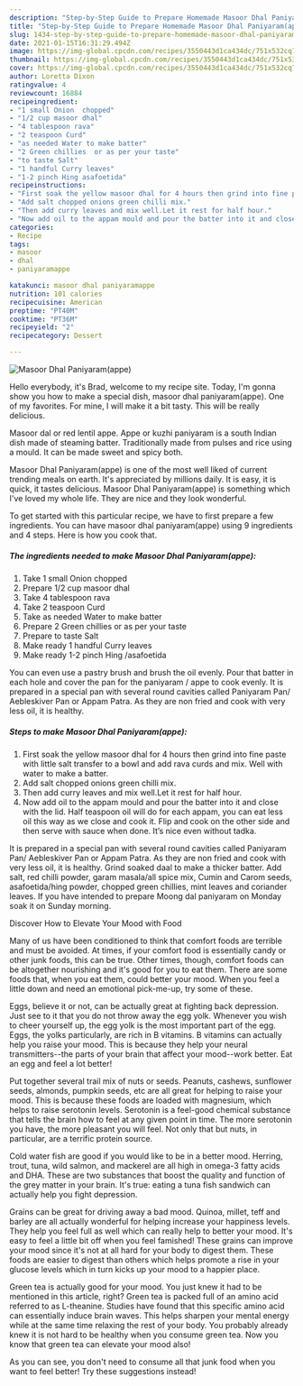 ```yaml
---
description: "Step-by-Step Guide to Prepare Homemade Masoor Dhal Paniyaram(appe)"
title: "Step-by-Step Guide to Prepare Homemade Masoor Dhal Paniyaram(appe)"
slug: 1434-step-by-step-guide-to-prepare-homemade-masoor-dhal-paniyaramappe
date: 2021-01-15T16:31:29.494Z
image: https://img-global.cpcdn.com/recipes/3550443d1ca434dc/751x532cq70/masoor-dhal-paniyaramappe-recipe-main-photo.jpg
thumbnail: https://img-global.cpcdn.com/recipes/3550443d1ca434dc/751x532cq70/masoor-dhal-paniyaramappe-recipe-main-photo.jpg
cover: https://img-global.cpcdn.com/recipes/3550443d1ca434dc/751x532cq70/masoor-dhal-paniyaramappe-recipe-main-photo.jpg
author: Loretta Dixon
ratingvalue: 4
reviewcount: 16884
recipeingredient:
- "1 small Onion  chopped"
- "1/2 cup masoor dhal"
- "4 tablespoon rava"
- "2 teaspoon Curd"
- "as needed Water to make batter"
- "2 Green chillies  or as per your taste"
- "to taste Salt"
- "1 handful Curry leaves"
- "1-2 pinch Hing asafoetida"
recipeinstructions:
- "First soak the yellow masoor dhal for 4 hours then grind into fine paste with little salt transfer to a bowl and add rava curds and mix. Well with water to make a batter."
- "Add salt chopped onions green chilli mix."
- "Then add curry leaves and mix well.Let it rest for half hour."
- "Now add oil to the appam mould and pour the batter into it and close with the lid. Half teaspoon oil will do for each appam, you can eat less oil this way as we close and cook it. Flip and cook on the other side and then serve with sauce when done. It’s nice even without tadka."
categories:
- Recipe
tags:
- masoor
- dhal
- paniyaramappe

katakunci: masoor dhal paniyaramappe 
nutrition: 101 calories
recipecuisine: American
preptime: "PT40M"
cooktime: "PT36M"
recipeyield: "2"
recipecategory: Dessert

---
```



![Masoor Dhal Paniyaram(appe)](https://img-global.cpcdn.com/recipes/3550443d1ca434dc/751x532cq70/masoor-dhal-paniyaramappe-recipe-main-photo.jpg)

Hello everybody, it's Brad, welcome to my recipe site. Today, I'm gonna show you how to make a special dish, masoor dhal paniyaram(appe). One of my favorites. For mine, I will make it a bit tasty. This will be really delicious.

Masoor dal or red lentil appe. Appe or kuzhi paniyaram is a south Indian dish made of steaming batter. Traditionally made from pulses and rice using a mould. It can be made sweet and spicy both.

Masoor Dhal Paniyaram(appe) is one of the most well liked of current trending meals on earth. It's appreciated by millions daily. It is easy, it is quick, it tastes delicious. Masoor Dhal Paniyaram(appe) is something which I've loved my whole life. They are nice and they look wonderful.


To get started with this particular recipe, we have to first prepare a few ingredients. You can have masoor dhal paniyaram(appe) using 9 ingredients and 4 steps. Here is how you cook that.

<!--inarticleads1-->

##### The ingredients needed to make Masoor Dhal Paniyaram(appe):

1. Take 1 small Onion  chopped
1. Prepare 1/2 cup masoor dhal
1. Take 4 tablespoon rava
1. Take 2 teaspoon Curd
1. Take as needed Water to make batter
1. Prepare 2 Green chillies  or as per your taste
1. Prepare to taste Salt
1. Make ready 1 handful Curry leaves
1. Make ready 1-2 pinch Hing /asafoetida


You can even use a pastry brush and brush the oil evenly. Pour that batter in each hole and cover the pan for the paniyaram / appe to cook evenly. It is prepared in a special pan with several round cavities called Paniyaram Pan/ Aebleskiver Pan or Appam Patra. As they are non fried and cook with very less oil, it is healthy. 

<!--inarticleads2-->

##### Steps to make Masoor Dhal Paniyaram(appe):

1. First soak the yellow masoor dhal for 4 hours then grind into fine paste with little salt transfer to a bowl and add rava curds and mix. Well with water to make a batter.
1. Add salt chopped onions green chilli mix.
1. Then add curry leaves and mix well.Let it rest for half hour.
1. Now add oil to the appam mould and pour the batter into it and close with the lid. Half teaspoon oil will do for each appam, you can eat less oil this way as we close and cook it. Flip and cook on the other side and then serve with sauce when done. It’s nice even without tadka.


It is prepared in a special pan with several round cavities called Paniyaram Pan/ Aebleskiver Pan or Appam Patra. As they are non fried and cook with very less oil, it is healthy. Grind soaked daal to make a thicker batter. Add salt, red chilli powder, garam masala/all spice mix, Cumin and Carom seeds, asafoetida/hing powder, chopped green chillies, mint leaves and coriander leaves. If you have intended to prepare Moong dal paniyaram on Monday soak it on Sunday morning. 

Discover How to Elevate Your Mood with Food


Many of us have been conditioned to think that comfort foods are terrible and must be avoided. At times, if your comfort food is essentially candy or other junk foods, this can be true. Other times, though, comfort foods can be altogether nourishing and it's good for you to eat them. There are some foods that, when you eat them, could better your mood. When you feel a little down and need an emotional pick-me-up, try some of these.

Eggs, believe it or not, can be actually great at fighting back depression. Just see to it that you do not throw away the egg yolk. Whenever you wish to cheer yourself up, the egg yolk is the most important part of the egg. Eggs, the yolks particularly, are rich in B vitamins. B vitamins can actually help you raise your mood. This is because they help your neural transmitters--the parts of your brain that affect your mood--work better. Eat an egg and feel a lot better!

Put together several trail mix of nuts or seeds. Peanuts, cashews, sunflower seeds, almonds, pumpkin seeds, etc are all great for helping to raise your mood. This is because these foods are loaded with magnesium, which helps to raise serotonin levels. Serotonin is a feel-good chemical substance that tells the brain how to feel at any given point in time. The more serotonin you have, the more pleasant you will feel. Not only that but nuts, in particular, are a terrific protein source.

Cold water fish are good if you would like to be in a better mood. Herring, trout, tuna, wild salmon, and mackerel are all high in omega-3 fatty acids and DHA. These are two substances that boost the quality and function of the grey matter in your brain. It's true: eating a tuna fish sandwich can actually help you fight depression. 

Grains can be great for driving away a bad mood. Quinoa, millet, teff and barley are all actually wonderful for helping increase your happiness levels. They help you feel full as well which can really help to better your mood. It's easy to feel a little bit off when you feel famished! These grains can improve your mood since it's not at all hard for your body to digest them. These foods are easier to digest than others which helps promote a rise in your glucose levels which in turn kicks up your mood to a happier place.

Green tea is actually good for your mood. You just knew it had to be mentioned in this article, right? Green tea is packed full of an amino acid referred to as L-theanine. Studies have found that this specific amino acid can essentially induce brain waves. This helps sharpen your mental energy while at the same time relaxing the rest of your body. You probably already knew it is not hard to be healthy when you consume green tea. Now you know that green tea can elevate your mood also!

As you can see, you don't need to consume all that junk food when you want to feel better! Try  these suggestions  instead!

